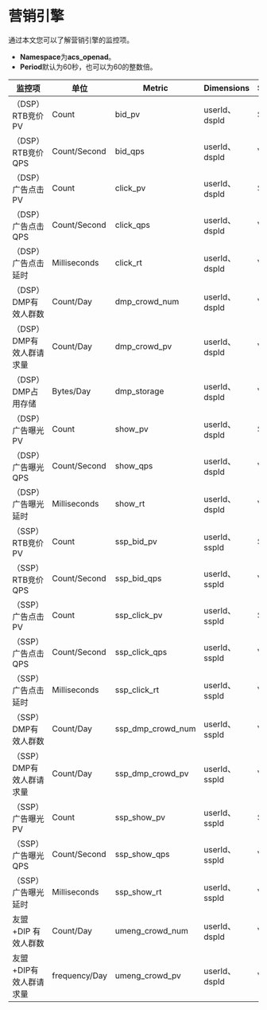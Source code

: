 # 营销引擎

通过本文您可以了解营销引擎的监控项。

-   **Namespace**为**acs\_openad**。
-   **Period**默认为60秒，也可以为60的整数倍。

|监控项|单位|Metric|Dimensions|Statistics|
|---|--|------|----------|----------|
|（DSP）RTB竞价PV|Count|bid\_pv|userId、dspId|Sum|
|（DSP）RTB竞价QPS|Count/Second|bid\_qps|userId、dspId|Value|
|（DSP）广告点击PV|Count|click\_pv|userId、dspId|Sum|
|（DSP）广告点击QPS|Count/Second|click\_qps|userId、dspId|Value|
|（DSP）广告点击延时|Milliseconds|click\_rt|userId、dspId|Value|
|（DSP）DMP有效人群数|Count/Day|dmp\_crowd\_num|userId、dspId|Value|
|（DSP）DMP有效人群请求量|Count/Day|dmp\_crowd\_pv|userId、dspId|Value|
|（DSP）DMP占用存储|Bytes/Day|dmp\_storage|userId、dspId|Value|
|（DSP）广告曝光PV|Count|show\_pv|userId、dspId|Sum|
|（DSP）广告曝光QPS|Count/Second|show\_qps|userId、dspId|Value|
|（DSP）广告曝光延时|Milliseconds|show\_rt|userId、dspId|Value|
|（SSP）RTB竞价PV|Count|ssp\_bid\_pv|userId、sspId|Sum|
|（SSP）RTB竞价QPS|Count/Second|ssp\_bid\_qps|userId、sspId|Value|
|（SSP）广告点击PV|Count|ssp\_click\_pv|userId、sspId|Sum|
|（SSP）广告点击QPS|Count/Second|ssp\_click\_qps|userId、sspId|Value|
|（SSP）广告点击延时|Milliseconds|ssp\_click\_rt|userId、sspId|Value|
|（SSP）DMP有效人群数|Count/Day|ssp\_dmp\_crowd\_num|userId、sspId|Value|
|（SSP）DMP有效人群请求量|Count/Day|ssp\_dmp\_crowd\_pv|userId、sspId|Value|
|（SSP）广告曝光PV|Count|ssp\_show\_pv|userId、sspId|Sum|
|（SSP）广告曝光QPS|Count/Second|ssp\_show\_qps|userId、sspId|Value|
|（SSP）广告曝光延时|Milliseconds|ssp\_show\_rt|userId、sspId|Value|
|友盟+DIP 有效人群数|Count/Day|umeng\_crowd\_num|userId、dspId|Value|
|友盟+DIP有效人群请求量|frequency/Day|umeng\_crowd\_pv|userId、dspId|Value|

